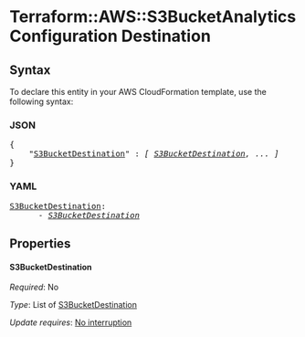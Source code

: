 # Terraform::AWS::S3BucketAnalyticsConfiguration Destination

## Syntax

To declare this entity in your AWS CloudFormation template, use the following syntax:

### JSON

<pre>
{
    "<a href="#s3bucketdestination" title="S3BucketDestination">S3BucketDestination</a>" : <i>[ <a href="destination-s3bucketdestination.md">S3BucketDestination</a>, ... ]</i>
}
</pre>

### YAML

<pre>
<a href="#s3bucketdestination" title="S3BucketDestination">S3BucketDestination</a>: <i>
      - <a href="destination-s3bucketdestination.md">S3BucketDestination</a></i>
</pre>

## Properties

#### S3BucketDestination

_Required_: No

_Type_: List of <a href="destination-s3bucketdestination.md">S3BucketDestination</a>

_Update requires_: [No interruption](https://docs.aws.amazon.com/AWSCloudFormation/latest/UserGuide/using-cfn-updating-stacks-update-behaviors.html#update-no-interrupt)

